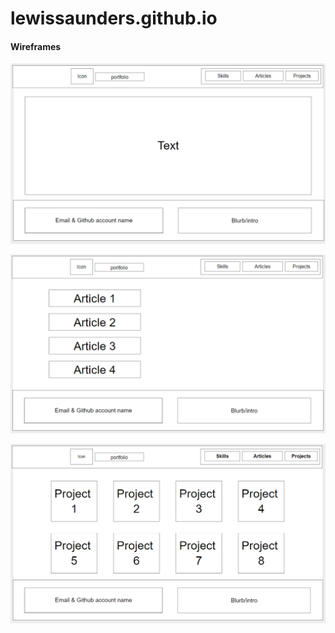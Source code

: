 # lewissaunders.github.io

#### Wireframes

![SkillsPageWireframe](/images/SkillsWireframe.PNG "Skills Page Wireframe")
<br>

![ArticlesPageWireframe](/images/ArticlesWireframe.PNG "Articles Page Wireframe")
<br>

![ProjectsPageWireframe](/images/ProjectsWireframe.PNG "Projects Page Wireframe")